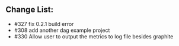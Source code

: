 Change List:
-----------------
 - #327 fix 0.2.1 build error
 - #308 add another dag example project
 - #330 Allow user to output the metrics to log file besides graphite
